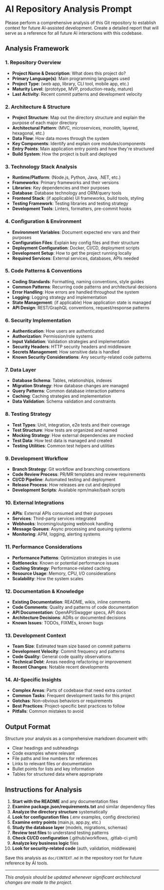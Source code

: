 # AI Repository Analysis Prompt

Please perform a comprehensive analysis of this Git repository to establish context for future AI-assisted development. Create a detailed report that will serve as a reference for all future AI interactions with this codebase.

## Analysis Framework

### 1. Repository Overview
- **Project Name & Description**: What does this project do?
- **Primary Language(s)**: Main programming languages used
- **Project Type**: (web app, library, CLI tool, mobile app, etc.)
- **Maturity Level**: (prototype, MVP, production-ready, mature)
- **Last Activity**: Recent commit patterns and development velocity

### 2. Architecture & Structure
- **Project Structure**: Map out the directory structure and explain the purpose of each major directory
- **Architectural Pattern**: (MVC, microservices, monolith, layered, hexagonal, etc.)
- **Data Flow**: How data moves through the system
- **Key Components**: Identify and explain core modules/components
- **Entry Points**: Main application entry points and how they're structured
- **Build System**: How the project is built and deployed

### 3. Technology Stack Analysis
- **Runtime/Platform**: (Node.js, Python, Java, .NET, etc.)
- **Frameworks**: Primary frameworks and their versions
- **Libraries**: Key dependencies and their purposes
- **Database**: Database technology and ORM/query tools
- **Frontend Stack**: (if applicable) UI frameworks, build tools, styling
- **Testing Framework**: Testing libraries and testing strategy
- **Development Tools**: Linters, formatters, pre-commit hooks

### 4. Configuration & Environment
- **Environment Variables**: Document expected env vars and their purposes
- **Configuration Files**: Explain key config files and their structure
- **Deployment Configuration**: Docker, CI/CD, deployment scripts
- **Development Setup**: How to get the project running locally
- **Required Services**: External services, databases, APIs needed

### 5. Code Patterns & Conventions
- **Coding Standards**: Formatting, naming conventions, style guides
- **Common Patterns**: Recurring code patterns and architectural decisions
- **Error Handling**: How errors are handled throughout the system
- **Logging**: Logging strategy and implementation
- **State Management**: (if applicable) How application state is managed
- **API Design**: REST/GraphQL conventions, request/response patterns

### 6. Security Implementation
- **Authentication**: How users are authenticated
- **Authorization**: Permission/role systems
- **Input Validation**: Validation strategies and implementation
- **Security Headers**: HTTP security headers and middleware
- **Secrets Management**: How sensitive data is handled
- **Known Security Considerations**: Any security-related code patterns

### 7. Data Layer
- **Database Schema**: Tables, relationships, indexes
- **Migration Strategy**: How database changes are managed
- **Query Patterns**: Common database interaction patterns
- **Caching**: Caching strategies and implementation
- **Data Validation**: Schema validation and constraints

### 8. Testing Strategy
- **Test Types**: Unit, integration, e2e tests and their coverage
- **Test Structure**: How tests are organized and named
- **Mocking Strategy**: How external dependencies are mocked
- **Test Data**: How test data is managed and created
- **Testing Utilities**: Common test helpers and utilities

### 9. Development Workflow
- **Branch Strategy**: Git workflow and branching conventions
- **Code Review Process**: PR/MR templates and review requirements
- **CI/CD Pipeline**: Automated testing and deployment
- **Release Process**: How releases are cut and deployed
- **Development Scripts**: Available npm/make/bash scripts

### 10. External Integrations
- **APIs**: External APIs consumed and their purposes
- **Services**: Third-party services integrated
- **Webhooks**: Incoming/outgoing webhook handling
- **Message Queues**: Async processing and queuing systems
- **Monitoring**: APM, logging, alerting systems

### 11. Performance Considerations
- **Performance Patterns**: Optimization strategies in use
- **Bottlenecks**: Known or potential performance issues
- **Caching Strategy**: Performance-related caching
- **Resource Usage**: Memory, CPU, I/O considerations
- **Scalability**: How the system scales

### 12. Documentation & Knowledge
- **Existing Documentation**: README, wikis, inline comments
- **Code Comments**: Quality and patterns of code documentation
- **API Documentation**: OpenAPI/Swagger specs, API docs
- **Architecture Decisions**: ADRs or documented decisions
- **Known Issues**: TODOs, FIXMEs, known bugs

### 13. Development Context
- **Team Size**: Estimated team size based on commit patterns
- **Development Velocity**: Commit frequency and patterns
- **Code Quality**: General code quality observations
- **Technical Debt**: Areas needing refactoring or improvement
- **Recent Changes**: Notable recent developments

### 14. AI-Specific Insights
- **Complex Areas**: Parts of codebase that need extra context
- **Common Tasks**: Frequent development tasks for this project
- **Gotchas**: Non-obvious behaviors or requirements
- **Best Practices**: Project-specific best practices to follow
- **Pitfalls**: Common mistakes to avoid

## Output Format

Structure your analysis as a comprehensive markdown document with:
- Clear headings and subheadings
- Code examples where relevant
- File paths and line numbers for references
- Links to relevant files or documentation
- Bullet points for lists and key information
- Tables for structured data where appropriate

## Instructions for Analysis

1. **Start with the README** and any documentation files
2. **Examine package.json/requirements.txt** and similar dependency files
3. **Analyze the directory structure** systematically
4. **Look for configuration files** (.env examples, config directories)
5. **Examine entry points** (main.js, app.py, etc.)
6. **Study the database layer** (models, migrations, schemas)
7. **Review test files** to understand testing patterns
8. **Check CI/CD configuration** (.github/workflows, .gitlab-ci.yml)
9. **Analyze key business logic** files
10. **Look for security-related code** (auth, validation, middleware)

Save this analysis as `doc/CONTEXT.md` in the repository root for future reference by AI tools.

---

*This analysis should be updated whenever significant architectural changes are made to the project.*
